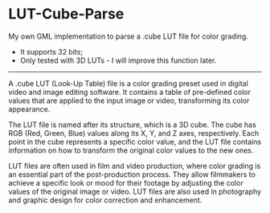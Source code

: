 # LUT-Cube-Parse
My own GML implementation to parse a .cube LUT file for color grading.
- It supports 32 bits;
- Only tested with 3D LUTs - I will improve this function later.

------------------------------------------------------

A .cube LUT (Look-Up Table) file is a color grading preset used in digital video and image editing software. It contains a table of pre-defined color values that are applied to the input image or video, transforming its color appearance.

The LUT file is named after its structure, which is a 3D cube. The cube has RGB (Red, Green, Blue) values along its X, Y, and Z axes, respectively. Each point in the cube represents a specific color value, and the LUT file contains information on how to transform the original color values to the new ones.

LUT files are often used in film and video production, where color grading is an essential part of the post-production process. They allow filmmakers to achieve a specific look or mood for their footage by adjusting the color values of the original image or video. LUT files are also used in photography and graphic design for color correction and enhancement.
